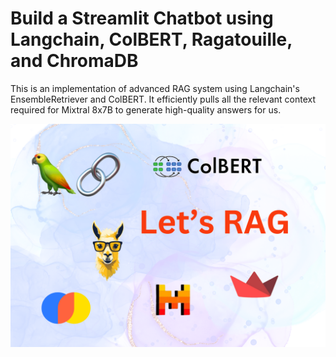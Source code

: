 # Build a Streamlit Chatbot using Langchain, ColBERT, Ragatouille, and ChromaDB

This is an implementation of advanced RAG system using Langchain's EnsembleRetriever and ColBERT. It efficiently pulls all the relevant context required for Mixtral 8x7B to generate high-quality answers for us.

<img src="https://github.com/aigeek0x0/rag-with-langchain-colbert-and-ragatouille/blob/main/lets-rag.png" alt="Build a Streamlit Chatbot using Langchain, ColBERT, Ragatouille, and ChromaDB" width="800" style="margin-left:'auto' margin-right:'auto' display:'block'"/>
